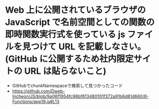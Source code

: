 # Web 上に公開されているブラウザの JavaScript で名前空間としての関数の即時関数実行式を使っている js ファイルを見つけて URL を記載しなさい。 (GitHub に公開するため社内限定サイトの URL は貼らないこと)

- GitHubでchunkNamespaceで検索して見つかったコード
- https://github.com/Dweb-Incheon/JS/blob/9a06f1954fc98bf813480101f372a91b6d81d660/8-Functions/app19.js#L13

